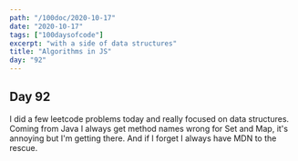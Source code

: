 ```yaml
---
path: "/100doc/2020-10-17"
date: "2020-10-17"
tags: ["100daysofcode"]
excerpt: "with a side of data structures"
title: "Algorithms in JS"
day: "92"
---
```


## Day 92

I did a few leetcode problems today and really focused on data structures. Coming from Java I always get method names wrong for Set and Map, it's annoying but I'm getting there. And if I forget I always have MDN to the rescue.